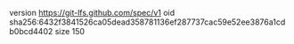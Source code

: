 version https://git-lfs.github.com/spec/v1
oid sha256:6432f3841526ca05dead358781136ef287737cac59e52ee3876a1cdb0bcd4402
size 150
